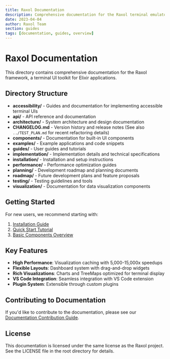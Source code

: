 ```yaml
---
title: Raxol Documentation
description: Comprehensive documentation for the Raxol terminal emulator framework
date: 2023-04-04
author: Raxol Team
section: guides
tags: [documentation, guides, overview]
---
```


# Raxol Documentation

This directory contains comprehensive documentation for the Raxol framework, a terminal UI toolkit for Elixir applications.

## Directory Structure

- **accessibility/** - Guides and documentation for implementing accessible terminal UIs
- **api/** - API reference and documentation
- **architecture/** - System architecture and design documentation
- **CHANGELOG.md** - Version history and release notes (See also `../TEST_PLAN.md` for recent refactoring details)
- **components/** - Documentation for built-in UI components
- **examples/** - Example applications and code snippets
- **guides/** - User guides and tutorials
- **implementation/** - Implementation details and technical specifications
- **installation/** - Installation and setup instructions
- **performance/** - Performance optimization guides
- **planning/** - Development roadmap and planning documents
- **roadmap/** - Future development plans and feature proposals
- **testing/** - Testing guidelines and tools
- **visualization/** - Documentation for data visualization components

## Getting Started

For new users, we recommend starting with:

1. [Installation Guide](installation/README.md)
2. [Quick Start Tutorial](guides/quick_start.md)
3. [Basic Components Overview](components/README.md)

## Key Features

- **High Performance**: Visualization caching with 5,000-15,000x speedups
- **Flexible Layouts**: Dashboard system with drag-and-drop widgets
- **Rich Visualizations**: Charts and TreeMaps optimized for terminal display
- **VS Code Integration**: Seamless integration with VS Code extension
- **Plugin System**: Extensible through custom plugins

## Contributing to Documentation

If you'd like to contribute to the documentation, please see our [Documentation Contribution Guide](CONTRIBUTING.md).

## License

This documentation is licensed under the same license as the Raxol project. See the LICENSE file in the root directory for details.
